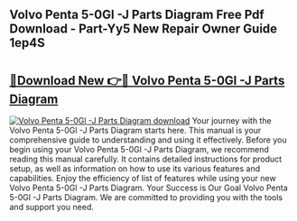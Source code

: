 ## Volvo Penta 5-0Gl -J Parts Diagram Free Pdf Download - Part-Yy5 New Repair Owner Guide 1ep4S

# <h2><a href="http://dfhmxxb.blite.top/?on=Volvo+Penta+5-0Gl+-J+Parts+Diagram">🔗Download New 👉🔴 Volvo Penta 5-0Gl -J Parts Diagram</a></h2>

[![Volvo Penta 5-0Gl -J Parts Diagram download](https://i.imgur.com/lujVjoI.png)](http://dfhmxxb.blite.top/?on=Volvo+Penta+5-0Gl+-J+Parts+Diagram)
Your journey with the Volvo Penta 5-0Gl -J Parts Diagram starts here. This manual is your comprehensive guide to understanding and using it effectively. Before you begin using your Volvo Penta 5-0Gl -J Parts Diagram, we recommend reading this manual carefully. It contains detailed instructions for product setup, as well as information on how to use its various features and capabilities. Enjoy the efficiency of list of features while using your new Volvo Penta 5-0Gl -J Parts Diagram. Your Success is Our Goal Volvo Penta 5-0Gl -J Parts Diagram. We are committed to providing you with the tools and support you need.
